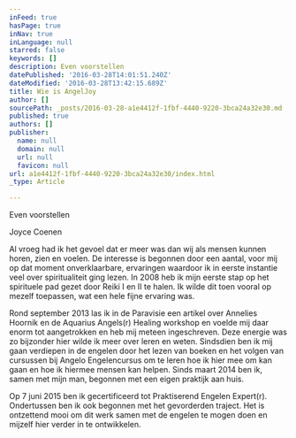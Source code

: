 ```yaml
---
inFeed: true
hasPage: true
inNav: true
inLanguage: null
starred: false
keywords: []
description: Even voorstellen
datePublished: '2016-03-28T14:01:51.240Z'
dateModified: '2016-03-28T13:42:15.689Z'
title: Wie is AngelJoy
author: []
sourcePath: _posts/2016-03-28-a1e4412f-1fbf-4440-9220-3bca24a32e30.md
published: true
authors: []
publisher:
  name: null
  domain: null
  url: null
  favicon: null
url: a1e4412f-1fbf-4440-9220-3bca24a32e30/index.html
_type: Article

---
```

Even voorstellen

Joyce Coenen 

Al vroeg had ik het gevoel dat er meer was dan wij als mensen kunnen horen, zien en voelen. De interesse is begonnen door een aantal, voor mij op dat moment onverklaarbare, ervaringen waardoor ik in eerste instantie veel over spiritualiteit ging lezen. In 2008 heb ik mijn eerste stap op het spirituele pad gezet door Reiki I en II te halen.  Ik wilde dit toen vooral op mezelf toepassen, wat een hele fijne ervaring was. 

Rond september 2013 las ik in de Paravisie een artikel over Annelies Hoornik en de Aquarius Angels(r) Healing workshop en voelde mij daar enorm tot aangetrokken en heb mij meteen ingeschreven. Deze energie was zo bijzonder hier wilde ik meer over leren en weten. Sindsdien ben ik mij gaan verdiepen in de engelen door het lezen van boeken en het volgen van cursussen bij Angelo Engelencursus om te leren hoe ik hier mee om kan gaan en hoe ik hiermee mensen kan helpen. Sinds maart 2014 ben ik, samen met mijn man, begonnen met een eigen praktijk aan huis.

Op 7 juni 2015 ben ik gecertificeerd tot Praktiserend Engelen Expert(r). Ondertussen ben ik ook begonnen met het gevorderden traject. Het is ontzettend mooi om dit werk samen met de engelen te mogen doen en mijzelf hier verder in te ontwikkelen.
